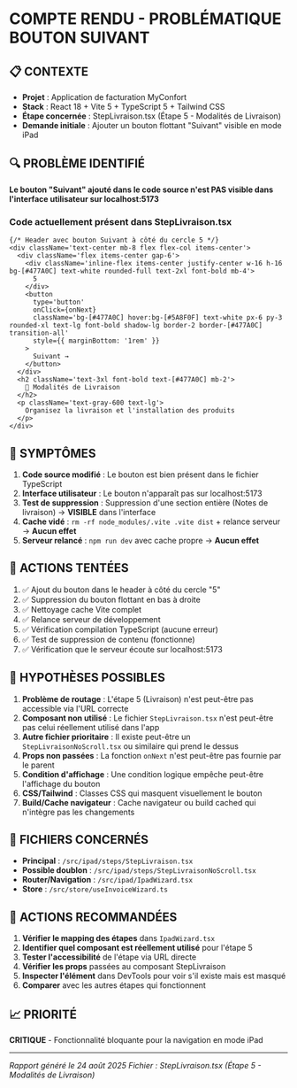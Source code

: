 # COMPTE RENDU - PROBLÉMATIQUE BOUTON SUIVANT

## 📋 CONTEXTE
- **Projet** : Application de facturation MyConfort
- **Stack** : React 18 + Vite 5 + TypeScript 5 + Tailwind CSS
- **Étape concernée** : StepLivraison.tsx (Étape 5 - Modalités de Livraison)
- **Demande initiale** : Ajouter un bouton flottant "Suivant" visible en mode iPad

## 🔍 PROBLÈME IDENTIFIÉ
**Le bouton "Suivant" ajouté dans le code source n'est PAS visible dans l'interface utilisateur sur localhost:5173**

### Code actuellement présent dans StepLivraison.tsx
```tsx
{/* Header avec bouton Suivant à côté du cercle 5 */}
<div className='text-center mb-8 flex flex-col items-center'>
  <div className='flex items-center gap-6'>
    <div className='inline-flex items-center justify-center w-16 h-16 bg-[#477A0C] text-white rounded-full text-2xl font-bold mb-4'>
      5
    </div>
    <button
      type='button'
      onClick={onNext}
      className='bg-[#477A0C] hover:bg-[#5A8F0F] text-white px-6 py-3 rounded-xl text-lg font-bold shadow-lg border-2 border-[#477A0C] transition-all'
      style={{ marginBottom: '1rem' }}
    >
      Suivant →
    </button>
  </div>
  <h2 className='text-3xl font-bold text-[#477A0C] mb-2'>
    🚚 Modalités de Livraison
  </h2>
  <p className='text-gray-600 text-lg'>
    Organisez la livraison et l'installation des produits
  </p>
</div>
```

## 🚨 SYMPTÔMES
1. **Code source modifié** : Le bouton est bien présent dans le fichier TypeScript
2. **Interface utilisateur** : Le bouton n'apparaît pas sur localhost:5173
3. **Test de suppression** : Suppression d'une section entière (Notes de livraison) → **VISIBLE** dans l'interface
4. **Cache vidé** : `rm -rf node_modules/.vite .vite dist` + relance serveur → **Aucun effet**
5. **Serveur relancé** : `npm run dev` avec cache propre → **Aucun effet**

## 🔧 ACTIONS TENTÉES
1. ✅ Ajout du bouton dans le header à côté du cercle "5"
2. ✅ Suppression du bouton flottant en bas à droite
3. ✅ Nettoyage cache Vite complet
4. ✅ Relance serveur de développement
5. ✅ Vérification compilation TypeScript (aucune erreur)
6. ✅ Test de suppression de contenu (fonctionne)
7. ✅ Vérification que le serveur écoute sur localhost:5173

## 🤔 HYPOTHÈSES POSSIBLES
1. **Problème de routage** : L'étape 5 (Livraison) n'est peut-être pas accessible via l'URL correcte
2. **Composant non utilisé** : Le fichier `StepLivraison.tsx` n'est peut-être pas celui réellement utilisé dans l'app
3. **Autre fichier prioritaire** : Il existe peut-être un `StepLivraisonNoScroll.tsx` ou similaire qui prend le dessus
4. **Props non passées** : La fonction `onNext` n'est peut-être pas fournie par le parent
5. **Condition d'affichage** : Une condition logique empêche peut-être l'affichage du bouton
6. **CSS/Tailwind** : Classes CSS qui masquent visuellement le bouton
7. **Build/Cache navigateur** : Cache navigateur ou build cached qui n'intègre pas les changements

## 📂 FICHIERS CONCERNÉS
- **Principal** : `/src/ipad/steps/StepLivraison.tsx`
- **Possible doublon** : `/src/ipad/steps/StepLivraisonNoScroll.tsx`
- **Router/Navigation** : `/src/ipad/IpadWizard.tsx`
- **Store** : `/src/store/useInvoiceWizard.ts`

## 🚀 ACTIONS RECOMMANDÉES
1. **Vérifier le mapping des étapes** dans `IpadWizard.tsx`
2. **Identifier quel composant est réellement utilisé** pour l'étape 5
3. **Tester l'accessibilité** de l'étape via URL directe
4. **Vérifier les props** passées au composant StepLivraison
5. **Inspecter l'élément** dans DevTools pour voir s'il existe mais est masqué
6. **Comparer** avec les autres étapes qui fonctionnent

## 📈 PRIORITÉ
**CRITIQUE** - Fonctionnalité bloquante pour la navigation en mode iPad

---
*Rapport généré le 24 août 2025*
*Fichier : StepLivraison.tsx (Étape 5 - Modalités de Livraison)*
